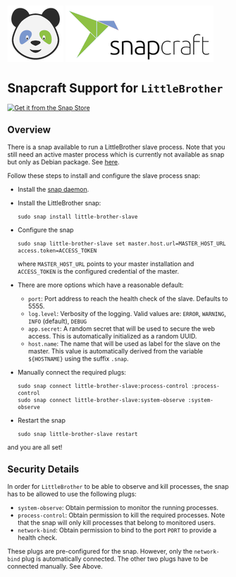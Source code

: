 ![LittleBrother-Logo](doc/icon-baby-panda-128x128.png)
![Snapcraft-Logo](doc/snapcraft-logo-128x128.png)

# Snapcraft Support for `LittleBrother`

[![Get it from the Snap Store](https://snapcraft.io/static/images/badges/en/snap-store-black.svg)](https://snapcraft.io/little-brother-slave)

## Overview

There is a snap available to run a LittleBrother slave process. Note that you still need an active master process
which is currently not available as snap but only as Debian package. 
See [here](https://github.com/marcus67/little_brother).

Follow these steps to install and configure the slave process snap:
 
* Install the [snap daemon](https://snapcraft.io/docs/installing-snapd).    

* Install the LittleBrother snap:

      sudo snap install little-brother-slave

* Configure the snap

      sudo snap little-brother-slave set master.host.url=MASTER_HOST_URL access.token=ACCESS_TOKEN
 
  where `MASTER_HOST_URL` points to your master installation and `ACCESS_TOKEN` is the configured credential of
  the master.

* There are more options which have a reasonable default:
  * `port`: Port address to reach the health check of the slave. Defaults to 5555. 
  * `log.level`: Verbosity of the logging. Valid values are: `ERROR`, `WARNING`, `INFO` (default), `DEBUG`
  * `app.secret`: A random secret that will be used to secure the web access. This is automatically initialized 
     as a random UUID.
  * `host.name`: The name that will be used as label for the slave on the master. This value is automatically
     derived from the variable `${HOSTNAME}` using the suffix `.snap`.


* Manually connect the required plugs:

      sudo snap connect little-brother-slave:process-control :process-control
      sudo snap connect little-brother-slave:system-observe :system-observe

* Restart the snap

      sudo snap little-brother-slave restart

and you are all set!

## Security Details

In order for `LittleBrother` to be able to observe and kill processes, the snap has to be allowed to use the 
following plugs:

* `system-observe`: Obtain permission to monitor the running processes.
* `process-control`: Obtain permission to kill the required processes. Note that the snap will only kill processes that 
  belong to monitored users.
* `network-bind`: Obtain permission to bind to the port `PORT` to provide a health check.

These plugs are pre-configured for the snap. However, only the `network-bind` plug is automatically connected. The
other two plugs have to be connected manually. See Above.
